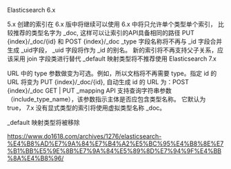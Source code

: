 Elasticsearch 6.x

5.x 创建的索引在 6.x 版中将继续可以使用
6.x 中将只允许单个类型单个索引， 比较推荐的类型名字为 _doc, 这样可以让索引的API具备相同的路径 PUT {index}/_doc/{id} 和 POST {index}/_doc
_type 字段名称将不再与 _id 字段合并生成 _uid字段， _uid 字段将作为 _id 的别名。
新的索引将不再支持父子关系，应该采用 join 字段类进行替代
_default 映射类型将不推荐使用
Elasticsearch 7.x

URL 中的 type 参数做变为可选。例如，所以文档将不再需要 type。指定 id 的 URL 将变为 PUT {index}/_doc/{id}, 自动生成 id 的 URL 为：POST {index}/_doc
GET | PUT _mapping API 支持查询字符串参数（include_type_name），该参数指示主体是否应包含类型名称。 它默认为 true， 7.x 没有显式类型的索引将使用虚拟类型名称 _doc。

_default 映射类型将被移除

https://www.do1618.com/archives/1276/elasticsearch-%E4%B8%AD%E7%9A%84%E7%B4%A2%E5%BC%95%E4%B8%8E%E7%B1%BB%E5%9E%8B%E7%9A%84%E5%89%8D%E7%94%9F%E4%BB%8A%E4%B8%96/
